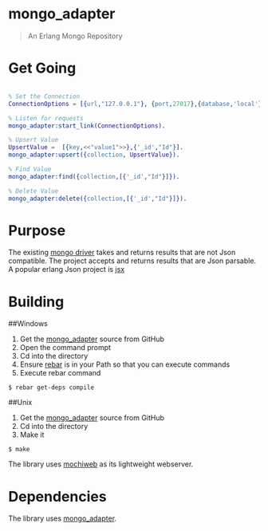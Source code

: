 mongo_adapter
=============

> An Erlang Mongo Repository

# Get Going

```erlang

% Set the Connection
ConnectionOptions = [{url,"127.0.0.1"}, {port,27017},{database,'local'}].

% Listen for requests
mongo_adapter:start_link(ConnectionOptions).

% Upsert Value
UpsertValue =  [{key,<<"value1">>},{'_id',"Id"}].
mongo_adapter:upsert({collection, UpsertValue}).

% Find Value
mongo_adapter:find({collection,[{'_id',"Id"}]}).

% Delete Value
mongo_adapter:delete({collection,[{'_id',"Id"}]}).
```

# Purpose

The existing [mongo driver](https://github.com/mongodb/mongodb-erlang) takes and returns results that are not Json compatible.  The project accepts and returns results that are Json parsable.  A popular erlang Json project is [jsx](https://github.com/talentdeficit/jsx)


# Building

##Windows

1. Get the [mongo_adapter](https://github.com/tjchaplin/mongo_adapter) source from GitHub
2. Open the command prompt
3. Cd into the directory
4. Ensure [rebar](https://github.com/rebar/rebar) is in your Path so that you can execute commands
5. Execute rebar command

```
$ rebar get-deps compile
```

##Unix

1. Get the [mongo_adapter](https://github.com/tjchaplin/mongo_adapter) source from GitHub
2. Cd into the directory
3. Make it

```
$ make
```
The library uses [mochiweb](https://github.com/mochi/mochiweb) as its lightweight webserver.


# Dependencies

The library uses [mongo_adapter](https://github.com/tjchaplin/mongo_adapter).